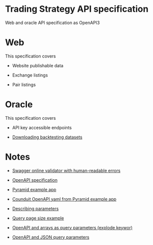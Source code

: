 # Trading Strategy API specification

Web and oracle API specification as OpenAPI3

# Web 

This specification covers

* Website publishable data

* Exchange listings

* Pair listings

# Oracle

This specification covers

* API key accessible endpoints

* [Downloading backtesting datasets](https://tradingstrategy.ai/datasets)

# Notes

- [Swagger online validator with human-readable errors](https://apitools.dev/swagger-parser/online/)

- [OpenAPI specification](https://swagger.io/specification/)

- [Pyramid example app](https://github.com/niteoweb/pyramid-realworld-example-app)

- [Counduit OpenAPI yaml from Pyramid example app](https://github.com/niteoweb/pyramid-realworld-example-app/blob/master/src/conduit/openapi.yaml)

- [Describing parameters](https://swagger.io/docs/specification/describing-parameters/)

- [Query page size example](https://github.com/Pylons/pyramid_openapi3/issues/155)

- [OpenAPI and arrays as query parameters (explode keywor)](https://swagger.io/docs/specification/serialization/)

- [OpenAPI and JSON query parameters](https://www.baeldung.com/openapi-json-query-parameters)

